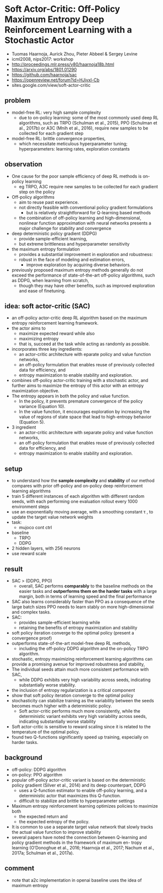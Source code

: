 # Soft Actor-Critic: Off-Policy Maximum Entropy Deep Reinforcement Learning with a Stochastic Actor
* Tuomas Haarnoja, Aurick Zhou, Pieter Abbeel & Sergey Levine
* icml2008, nips2017: workshop
* http://proceedings.mlr.press/v80/haarnoja18b.html
* https://arxiv.org/abs/1801.01290
* https://github.com/haarnoja/sac
* https://openreview.net/forum?id=HJjvxl-Cb
* sites.google.com/view/soft-actor-critic

## problem
* model-free RL: very high sample complexity
  * due to on-policy learning: some of the most commonly used
    deep RL algorithms, such as TRPO (Schulman et al., 2015),
    PPO (Schulman et al., 2017b) or A3C (Mnih et al., 2016),
    require new samples to be collected for each gradient step
* model-free RL: brittle convergence properties,
  * which necessitate meticulous hyperparameter tuning;
    hyperparameters: learning rates, exploration constants

## observation
* One cause for the poor sample efficiency of deep RL methods is on-policy learning
  * eg TRPO, A3C require new samples to be collected for each gradient step on the policy
* Off-policy algorithms
  * aim to reuse past experience.
  * not directly feasible with conventional policy gradient formulations
    * but is relatively straightforward for Q-learning based methods
  * the combination of off-policy learning and high-dimensional,
    nonlinear function approximation with neural networks presents
    a major challenge for stability and convergence
* deep deterministic policy gradient (DDPG)
  * provide sample-efficient learning,
  * but extreme brittleness and hyperparameter sensitivity
* the maximum entropy formulation
  * provides a substantial improvement in exploration and robustness:
  * robust in the face of modeling and estimation errors,
    * improve exploration by acquiring diverse behaviors.
* previously proposed maximum entropy methods generally do not exceed
  the performance of state-of-the-art off-policy algorithms, such as DDPG, when learning from scratch,
  * though they may have other benefits, such as improved exploration and ease of finetuning.

## idea: soft actor-critic (SAC)
* an off-policy actor-critic deep RL algorithm based on
  the maximum entropy reinforcement learning framework.
* the actor aims to
  * maximize expected reward while also
  * maximizing entropy
  * that is, succeed at the task while acting as randomly as possible.
* incorporates three key ingredients:
  * an actor-critic architecture with eparate policy and value function networks,
  * an off-policy formulation that enables reuse of previously collected data for efficiency, and
  * entropy maximization to enable stability and exploration.
* combines off-policy actor-critic training with a stochastic actor, and
  further aims to maximize the entropy of this actor with an entropy maximization objective.
* The entropy appears in both the policy and value
function.
  * In the policy, it prevents premature convergence of
    the  policy variance (Equation 10).
  * In the value function, it encourages exploration by increasing the value of regions of
    state space that lead to high-entropy behavior (Equation 5).
* 3 ingredient
  * an actor-critic architecture with separate policy and
    value function networks, 
  * an off-policy formulation that enables reuse of previously collected data for efficiency, and
  * entropy maximization to enable stability and exploration.

## setup
* to understand how the **sample complexity** and **stability** of our method
  compares with prior off-policy and on-policy deep reinforcement learning algorithms
* train 5 different instances of each algorithm with different random
  seeds, with each performing one evaluation rollout every
  1000 environment steps
* use an exponentially moving
  average, with a smoothing constant τ , to update the target
  value network weights
* task:
  * mujoco cont ctrl
* baseline
  * TRPO
  * DDPG
* 2 hidden layers, with 256 neurons
* use reward scale

## result
* SAC > (DDPG, PPO)
  * overall, SAC performs **comparably**
    to the baseline methods on the easier tasks and **outperforms
    them on the harder tasks** with a large margin, both in terms
    of learning speed and the final performance
*  SAC also learns considerably faster than PPO as a consequence of
  the large batch sizes PPO needs to learn stably on more
  high-dimensional and complex tasks.
* SAC:
  * provides sample-efficient learning while
  * retaining the benefits of entropy maximization and stability
* soft policy iteration converge to the optimal policy (present a convergence proof)
* outperforms state-of-the-art model-free deep RL methods,
  * including the off-policy DDPG algorithm and the on-policy TRPO algorithm.
* stochastic, entropy maximizing reinforcement learning algorithms can provide
  a promising avenue for improved robustness and stability,
* The individual seeds attain much more consistent performance with SAC,
  * while DDPG exhibits very high variability across seeds, indicating substantially worse stability.
* the inclusion of entropy regularization is a critical component
* show that soft policy iteration converge to the optimal policy
* stochasticity can stabilize training as the variability between the
  seeds becomes much higher with a deterministic policy.
  * Soft actor-critic performs much more consistently,
    while the deterministic variant exhibits very high variability
    across seeds, indicating substantially worse stability
* Soft actor-critic is sensitive to reward scaling since it is related to the
  temperature of the optimal policy.
* found two Q-functions significantly speed
  up training, especially on harder tasks.

## background
* off-policy: DDPG algorithm
* on-policy: PPO algorithm
* popular off-policy actor-critic variant is based on the deterministic
  policy gradient (Silver et al., 2014) and its deep counterpart, DDPG
  * uses a Q-function estimator to enable off-policy learning, and
    a deterministic actor that maximizes this Q-function.
  * difficult to stabilize and brittle to hyperparameter settings
* Maximum entropy reinforcement learning optimizes policies to maximize both
  * the expected return and
  * the expected entropy of the policy.
* It is common to use a separate target value network that
  slowly tracks the actual value function to improve stability
*  several
papers have noted the connection between Q-learning and
policy gradient methods in the framework of maximum en-
tropy learning (O’Donoghue et al., 2016; Haarnoja et al.,
2017; Nachum et al., 2017a; Schulman et al., 2017a).

## comment
* note that a2c implementation in openai baseline uses the idea of maximum entropy
